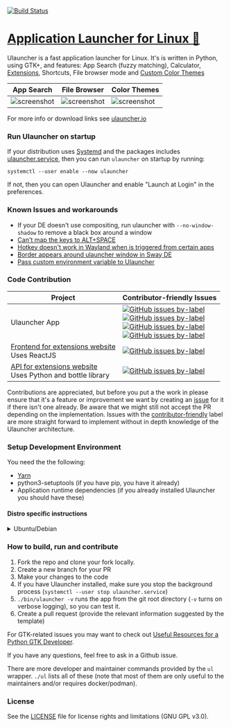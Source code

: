 [![Build Status](https://travis-ci.org/Ulauncher/Ulauncher.svg?branch=dev)](https://travis-ci.org/Ulauncher/Ulauncher)


[Application Launcher for Linux 🐧](https://ulauncher.io)
================================

Ulauncher is a fast application launcher for Linux. It's is written in Python, using GTK+, and features: App Search (fuzzy matching), Calculator, [Extensions](https://ext.ulauncher.io/), Shortcuts, File browser mode and [Custom Color Themes](https://docs.ulauncher.io/en/latest/themes/themes.html)

| App Search | File Browser | Color Themes |
---|---|---
|![screenshot](https://i.imgur.com/8FpJLGG.png?1)|![screenshot](https://i.imgur.com/wJvXSmP.png?1)|![screenshot](https://i.imgur.com/2a4GCW7.png?1)|

For more info or download links see [ulauncher.io](https://ulauncher.io)


### Run Ulauncher on startup

If your distribution uses [Systemd](https://www.freedesktop.org/wiki/Software/systemd/) and the packages includes [ulauncher.service](ulauncher.service), then you can run `ulauncher` on startup by running:

```
systemctl --user enable --now ulauncher
```

If not, then you can open Ulauncher and enable "Launch at Login" in the preferences.


### Known Issues and workarounds

* If your DE doesn't use compositing, run ulauncher with `--no-window-shadow` to remove a black box around a window
* [Can't map the keys to ALT+SPACE](https://github.com/Ulauncher/Ulauncher/issues/100)
* [Hotkey doesn't work in Wayland when is triggered from certain apps](https://github.com/Ulauncher/Ulauncher/issues/183)
* [Border appears around ulauncher window in Sway DE](https://github.com/Ulauncher/Ulauncher/issues/230#issuecomment-570736422)
* [Pass custom environment variable to Ulauncher](https://github.com/Ulauncher/Ulauncher/issues/780#issuecomment-912982174)


### Code Contribution


| Project | Contributor-friendly Issues |
---|---
| Ulauncher App | [![GitHub issues by-label](https://img.shields.io/github/issues/Ulauncher/Ulauncher/contributor-friendly.svg?color=3cf014&label=All%20contributor-friendly&style=for-the-badge)](https://github.com/Ulauncher/Ulauncher/labels/contributor-friendly) <br> [![GitHub issues by-label](https://img.shields.io/github/issues/Ulauncher/Ulauncher/Python.svg?color=5319e7&label=Python&style=for-the-badge)](https://github.com/Ulauncher/Ulauncher/labels/Python) <br> [![GitHub issues by-label](https://img.shields.io/github/issues/Ulauncher/Ulauncher/VueJS.svg?color=a553cc&label=VueJS&style=for-the-badge)](https://github.com/Ulauncher/Ulauncher/labels/VueJS) <br> [![GitHub issues by-label](https://img.shields.io/github/issues/Ulauncher/Ulauncher/Linux.svg?color=0e035e&label=Linux&style=for-the-badge)](https://github.com/Ulauncher/Ulauncher/labels/Linux)|
| [Frontend for extensions website](https://github.com/Ulauncher/ext.ulauncher.io) <br> Uses ReactJS | [![GitHub issues by-label](https://img.shields.io/github/issues/Ulauncher/ext.ulauncher.io/contributor-friendly.svg?color=3cf014&label=contributor-friendly&style=for-the-badge)](https://github.com/Ulauncher/ext.ulauncher.io/labels/contributor-friendly)|
| [API for extensions website](https://github.com/Ulauncher/ext-api.ulauncher.io) <br> Uses Python and bottle library | [![GitHub issues by-label](https://img.shields.io/github/issues/Ulauncher/ext-api.ulauncher.io/contributor-friendly.svg?color=3cf014&label=contributor-friendly&style=for-the-badge)](https://github.com/Ulauncher/ext-api.ulauncher.io/labels/contributor-friendly)|

Contributions are appreciated, but before you put a the work in please ensure that it's a feature or improvement we want by creating an [issue](https://github.com/Ulauncher/Ulauncher/issues) for it if there isn't one already. Be aware that we might still not accept the PR depending on the implementation. Issues with the [contributor-friendly](https://github.com/Ulauncher/Ulauncher/labels/contributor-friendly) label are more straight forward to implement without in depth knowledge of the Ulauncher architecture.

### Setup Development Environment

You need the the following:

* [Yarn](https://classic.yarnpkg.com/en/docs/install)
* python3-setuptools (if you have pip, you have it already)
* Application runtime dependencies (if you already installed Ulauncher you should have these)

#### Distro specific instructions

<details>
  <summary>Ubuntu/Debian</summary>

  Install the dependencies

  ```
  sudo apt-get update && sudo apt-get install \
    yarnpkg gobject-introspection libgtk-3-0 libkeybinder-3.0-0 \
    gir1.2-{gtk-3.0,keybinder-3.0,webkit2-4.0,glib-2.0,gdkpixbuf-2.0,notify-0.7,ayatanaappindicator3-0.1} \
    python3-{setuptools,all,gi,xdg,dbus,levenshtein}
  ```

</details>

### How to build, run and contribute
1. Fork the repo and clone your fork locally.
1. Create a new branch for your PR
1. Make your changes to the code
1. If you have Ulauncher installed, make sure you stop the background process (`systemctl --user stop ulauncher.service`)
1. `./bin/ulauncher -v` runs the app from the git root directory (`-v` turns on verbose logging), so you can test it.
1. Create a pull request (provide the relevant information suggested by the template)

For GTK-related issues you may want to check out [Useful Resources for a Python GTK Developer](https://github.com/Ulauncher/Ulauncher/wiki/Resources-for-a-Python-GTK-Developer).

If you have any questions, feel free to ask in a Github issue.

There are more developer and maintainer commands provided by the `ul` wrapper. `./ul` lists all of these (note that most of them are only useful to the maintainers and/or requires docker/podman).


### License

See the [LICENSE](LICENSE) file for license rights and limitations (GNU GPL v3.0).
